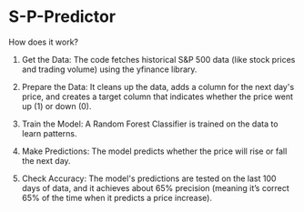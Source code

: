 # S-P-Predictor
How does it work?

1. Get the Data: The code fetches historical S&P 500 data (like stock prices and trading volume) using the yfinance library.

2. Prepare the Data: It cleans up the data, adds a column for the next day's price, and creates a target column that indicates whether the price went up (1) or down (0).

3. Train the Model: A Random Forest Classifier is trained on the data to learn patterns.

4. Make Predictions: The model predicts whether the price will rise or fall the next day.

5. Check Accuracy: The model's predictions are tested on the last 100 days of data, and it achieves about 65% precision (meaning it’s correct 65% of the time when it predicts a price increase).
